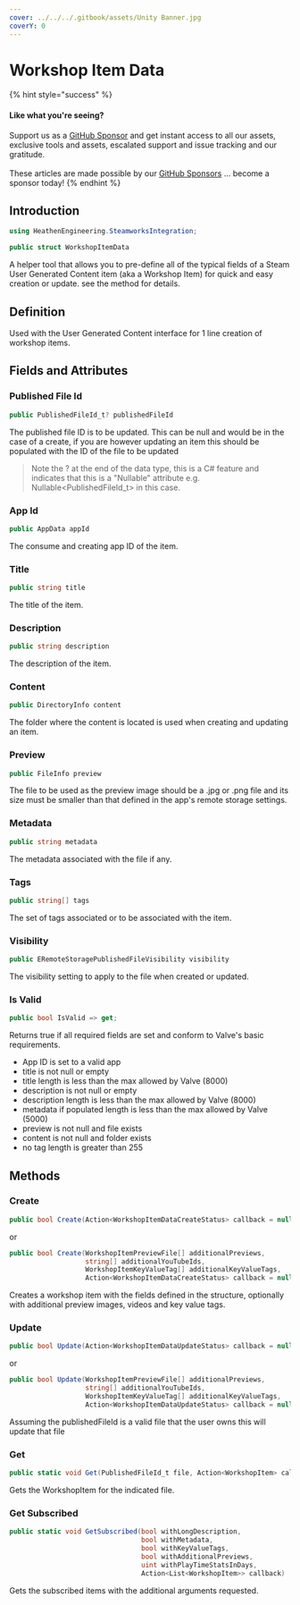 ```yaml
---
cover: ../../../.gitbook/assets/Unity Banner.jpg
coverY: 0
---
```


# Workshop Item Data

{% hint style="success" %}
#### Like what you're seeing?

Support us as a [GitHub Sponsor](../../../become-a-sponsor/) and get instant access to all our assets, exclusive tools and assets, escalated support and issue tracking and our gratitude.\
\
These articles are made possible by our [GitHub Sponsors](../../../become-a-sponsor/) ... become a sponsor today!
{% endhint %}

## Introduction

```csharp
using HeathenEngineering.SteamworksIntegration;
```

```csharp
public struct WorkshopItemData
```

A helper tool that allows you to pre-define all of the typical fields of a Steam User Generated Content item (aka a Workshop Item) for quick and easy creation or update. see the method for details.

## Definition

Used with the User Generated Content interface for 1 line creation of workshop items.

## Fields and Attributes

### Published File Id

```csharp
public PublishedFileId_t? publishedFileId
```

The published file ID is to be updated. This can be null and would be in the case of a create, if you are however updating an item this should be populated with the ID of the file to be updated

> Note the ? at the end of the data type, this is a C# feature and indicates that this is a "Nullable" attribute e.g. Nullable\<PublishedFileId\_t> in this case.

### App Id

```csharp
public AppData appId
```

The consume and creating app ID of the item.

### Title

```csharp
public string title
```

The title of the item.

### Description

```csharp
public string description
```

The description of the item.

### Content

```csharp
public DirectoryInfo content
```

The folder where the content is located is used when creating and updating an item.

### Preview

```csharp
public FileInfo preview
```

The file to be used as the preview image should be a .jpg or .png file and its size must be smaller than that defined in the app's remote storage settings.

### Metadata

```csharp
public string metadata
```

The metadata associated with the file if any.

### Tags

```csharp
public string[] tags
```

The set of tags associated or to be associated with the item.

### Visibility

```csharp
public ERemoteStoragePublishedFileVisibility visibility
```

The visibility setting to apply to the file when created or updated.

### Is Valid

```csharp
public bool IsValid => get;
```

Returns true if all required fields are set and conform to Valve's basic requirements.

* App ID is set to a valid app
* title is not null or empty
* title length is less than the max allowed by Valve (8000)
* description is not null or empty
* description length is less than the max allowed by Valve (8000)
* metadata if populated length is less than the max allowed by Valve (5000)
* preview is not null and file exists
* content is not null and folder exists
* no tag length is greater than 255

## Methods

### Create

```csharp
public bool Create(Action<WorkshopItemDataCreateStatus> callback = null)
```

or

```csharp
public bool Create(WorkshopItemPreviewFile[] additionalPreviews, 
                   string[] additionalYouTubeIds, 
                   WorkshopItemKeyValueTag[] additionalKeyValueTags, 
                   Action<WorkshopItemDataCreateStatus> callback = null)
```

Creates a workshop item with the fields defined in the structure, optionally with additional preview images, videos and key value tags.

### Update

```csharp
public bool Update(Action<WorkshopItemDataUpdateStatus> callback = null)
```

or

```csharp
public bool Update(WorkshopItemPreviewFile[] additionalPreviews, 
                   string[] additionalYouTubeIds, 
                   WorkshopItemKeyValueTag[] additionalKeyValueTags, 
                   Action<WorkshopItemDataUpdateStatus> callback = null)
```

Assuming the publishedFileId is a valid file that the user owns this will update that file&#x20;

### Get

```csharp
public static void Get(PublishedFileId_t file, Action<WorkshopItem> callback)
```

Gets the WorkshopItem for the indicated file.

### Get Subscribed

```csharp
public static void GetSubscribed(bool withLongDescription, 
                                 bool withMetadata, 
                                 bool withKeyValueTags, 
                                 bool withAdditionalPreviews, 
                                 uint withPlayTimeStatsInDays, 
                                 Action<List<WorkshopItem>> callback)
```

Gets the subscribed items with the additional arguments requested.
